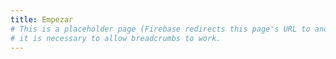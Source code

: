 ```yaml
---
title: Empezar
# This is a placeholder page (Firebase redirects this page's URL to another);
# it is necessary to allow breadcrumbs to work.
---
```

